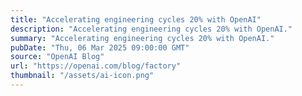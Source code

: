 ```yaml
---
title: "Accelerating engineering cycles 20% with OpenAI"
description: "Accelerating engineering cycles 20% with OpenAI."
summary: "Accelerating engineering cycles 20% with OpenAI."
pubDate: "Thu, 06 Mar 2025 09:00:00 GMT"
source: "OpenAI Blog"
url: "https://openai.com/blog/factory"
thumbnail: "/assets/ai-icon.png"
---
```


